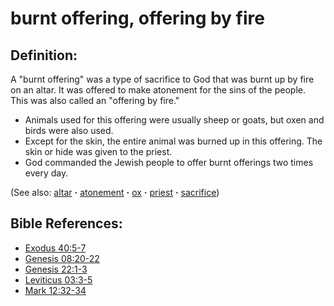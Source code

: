 # burnt offering, offering by fire #

## Definition: ##

A "burnt offering" was a type of sacrifice to God that was burnt up by fire on an altar. It was offered to make atonement for the sins of the people. This was also called an "offering by fire."

* Animals used for this offering were usually sheep or goats, but oxen and birds were also used.
* Except for the skin, the entire animal was burned up in this offering. The skin or hide was given to the priest.
* God commanded the Jewish people to offer burnt offerings two times every day.

(See also: [altar](../other/altar.md) **·** [atonement](../kt/atonement.md) **·** [ox](../other/ox.md) **·** [priest](../kt/priest.md) **·** [sacrifice](../other/sacrifice.md))

## Bible References: ##

* [Exodus 40:5-7](https://door43.org/en/bible/notes/exo/40/05)
* [Genesis 08:20-22](https://door43.org/en/bible/notes/gen/08/20)
* [Genesis 22:1-3](https://door43.org/en/bible/notes/gen/22/01)
* [Leviticus 03:3-5](https://door43.org/en/bible/notes/lev/03/03)
* [Mark 12:32-34](https://door43.org/en/bible/notes/mrk/12/32)


